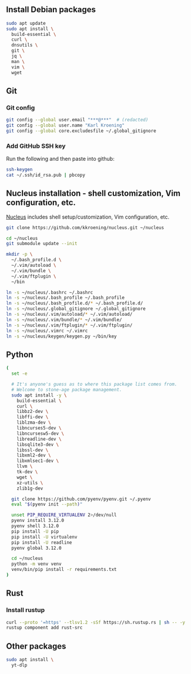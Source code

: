 ## Install Debian packages

```bash
sudo apt update
sudo apt install \
  build-essential \
  curl \
  dnsutils \
  git \
  jq \
  man \
  vim \
  wget
```

## Git

### Git config

```bash
git config --global user.email "***@***"  # (redacted)
git config --global user.name "Karl Kroening"
git config --global core.excludesfile ~/.global_gitignore
```

### Add GitHub SSH key

Run the following and then paste into github:

```bash
ssh-keygen
cat ~/.ssh/id_rsa.pub | pbcopy
```

## Nucleus installation - shell customization, Vim configuration, etc.

[Nucleus](https://github.com/kkroening/nucleus) includes shell setup/customization, Vim configuration, etc.

```bash
git clone https://github.com/kkroening/nucleus.git ~/nucleus

cd ~/nucleus
git submodule update --init

mkdir -p \
  ~/.bash_profile.d \
  ~/.vim/autoload \
  ~/.vim/bundle \
  ~/.vim/ftplugin \
  ~/bin

ln -s ~/nucleus/.bashrc ~/.bashrc
ln -s ~/nucleus/.bash_profile ~/.bash_profile
ln -s ~/nucleus/.bash_profile.d/* ~/.bash_profile.d/
ln -s ~/nucleus/.global_gitignore ~/.global_gitignore
ln -s ~/nucleus/.vim/autoload/* ~/.vim/autoload/
ln -s ~/nucleus/.vim/bundle/* ~/.vim/bundle/
ln -s ~/nucleus/.vim/ftplugin/* ~/.vim/ftplugin/
ln -s ~/nucleus/.vimrc ~/.vimrc
ln -s ~/nucleus/keygen/keygen.py ~/bin/key
```

## Python

```bash
(
  set -e

  # It's anyone's guess as to where this package list comes from.
  # Welcome to stone-age package management.
  sudo apt install -y \
    build-essential \
    curl \
    libbz2-dev \
    libffi-dev \
    liblzma-dev \
    libncurses5-dev \
    libncursesw5-dev \
    libreadline-dev \
    libsqlite3-dev \
    libssl-dev \
    libxml2-dev \
    libxmlsec1-dev \
    llvm \
    tk-dev \
    wget \
    xz-utils \
    zlib1g-dev

  git clone https://github.com/pyenv/pyenv.git ~/.pyenv
  eval "$(pyenv init --path)"

  unset PIP_REQUIRE_VIRTUALENV 2>/dev/null
  pyenv install 3.12.0
  pyenv shell 3.12.0
  pip install -U pip
  pip install -U virtualenv
  pip install -U readline
  pyenv global 3.12.0

  cd ~/nucleus
  python -m venv venv
  venv/bin/pip install -r requirements.txt
)
```

## Rust

### Install rustup

```bash
curl --proto '=https' --tlsv1.2 -sSf https://sh.rustup.rs | sh -- -y
rustup component add rust-src
```

## Other packages

```bash
sudo apt install \
  yt-dlp
```
